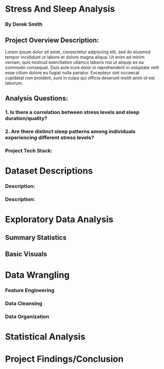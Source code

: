 # Stress And Sleep Analysis

### By Derek Smith

## Project Overview Description:
Lorem ipsum dolor sit amet, consectetur adipiscing elit, sed do eiusmod tempor incididunt ut labore et dolore magna aliqua. Ut enim ad minim veniam, quis nostrud exercitation ullamco laboris nisi ut aliquip ex ea commodo consequat. Duis aute irure dolor in reprehenderit in voluptate velit esse cillum dolore eu fugiat nulla pariatur. Excepteur sint occaecat cupidatat non proident, sunt in culpa qui officia deserunt mollit anim id est laborum.

## Analysis Questions:

### 1. Is there a correlation between stress levels and sleep duration/quality?

### 2. Are there distinct sleep patterns among individuals experiencing different stress levels?

### Project Tech Stack:

# Dataset Descriptions

### Description:

### Description: 

# Exploratory Data Analysis

## Summary Statistics

## Basic Visuals

# Data Wrangling 

### Feature Engineering

### Data Cleansing

### Data Organization

# Statistical Analysis

# Project Findings/Conclusion


